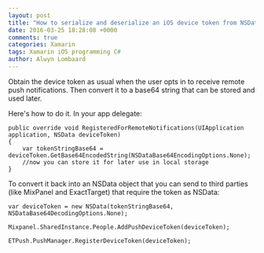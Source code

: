 ```yaml
---
layout: post
title: "How to serialize and deserialize an iOS device token from NSData to String and back in Xamarin.iOS"
date: 2016-03-25 18:28:08 +0000
comments: true
categories: Xamarin
tags: Xamarin iOS programming C#
author: Alwyn Lombaard
---
```


Obtain the device token as usual when the user opts in to receive remote push notifications. Then convert it to a base64 string that can be stored and used later.

Here's how to do it. In your app delegate:


	public override void RegisteredForRemoteNotifications(UIApplication application, NSData deviceToken)
	{
		var tokenStringBase64 = deviceToken.GetBase64EncodedString(NSDataBase64EncodingOptions.None);
		//now you can store it for later use in local storage
	}
	
To convert it back into an NSData object that you can send to third parties (like MixPanel and ExactTarget) that require  the token as NSData:
	
	var deviceToken = new NSData(tokenStringBase64, NSDataBase64DecodingOptions.None);
	
	Mixpanel.SharedInstance.People.AddPushDeviceToken(deviceToken);
	
	ETPush.PushManager.RegisterDeviceToken(deviceToken);
	
	
	




